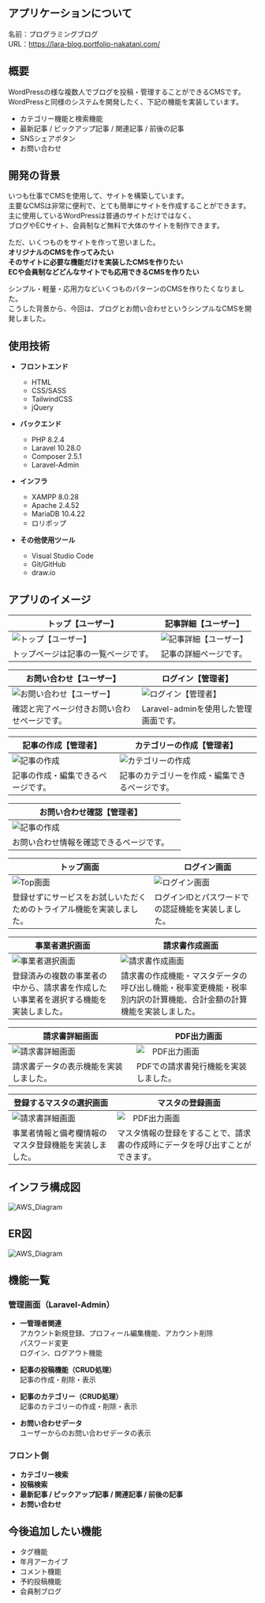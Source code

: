 ## アプリケーションについて

名前：プログラミングブログ<br>
URL：https://lara-blog.portfolio-nakatani.com/

## 概要

WordPressの様な複数人でブログを投稿・管理することができるCMSです。<br>
WordPressと同様のシステムを開発したく、下記の機能を実装しています。
* カテゴリー機能と検索機能
* 最新記事 / ピックアップ記事 / 関連記事 / 前後の記事
* SNSシェアボタン
* お問い合わせ

## 開発の背景

いつも仕事でCMSを使用して、サイトを構築しています。<br>
主要なCMSは非常に便利で、とても簡単にサイトを作成することができます。<br>
主に使用しているWordPressは普通のサイトだけではなく、<br>
ブログやECサイト、会員制など無料で大体のサイトを制作できます。

ただ、いくつものをサイトを作って思いました。<br>
**オリジナルのCMSを作ってみたい**<br>
**そのサイトに必要な機能だけを実装したCMSを作りたい**<br>
**ECや会員制などどんなサイトでも応用できるCMSを作りたい**

シンプル・軽量・応用力などいくつものパターンのCMSを作りたくなりました。<br>
こうした背景から、今回は、ブログとお問い合わせというシンプルなCMSを開発しました。

## 使用技術

* __フロントエンド__
  * HTML
  * CSS/SASS
  * TailwindCSS
  * jQuery

* __バックエンド__
  * PHP 8.2.4
  * Laravel 10.28.0
  * Composer 2.5.1
  * Laravel-Admin

* __インフラ__
  * XAMPP 8.0.28
  * Apache 2.4.52
  * MariaDB 10.4.22
  * ロリポップ

* __その他使用ツール__
  * Visual Studio Code
  * Git/GitHub
  * draw.io

## アプリのイメージ

| トップ【ユーザー】 | 記事詳細【ユーザー】 |
| ---- | ---- |
| ![トップ【ユーザー】](/docs/img/info01.png) | ![記事詳細【ユーザー】](/docs/img/info02.png) |
| トップページは記事の一覧ページです。 | 記事の詳細ページです。 |

| お問い合わせ【ユーザー】 | ログイン【管理者】 |
| ---- | ---- |
| ![お問い合わせ【ユーザー】](/docs/img/info03.png) | ![ログイン【管理者】](/docs/img/info04.png) |
| 確認と完了ページ付きお問い合わせページです。 | Laravel-adminを使用した管理画面です。 |

| 記事の作成【管理者】 | カテゴリーの作成【管理者】 |
| ---- | ---- |
| ![記事の作成](/docs/img/info05.png) | ![カテゴリーの作成](/docs/img/info06.png) |
| 記事の作成・編集できるページです。 | 記事のカテゴリーを作成・編集できるページです。 |

| お問い合わせ確認【管理者】 |  |
| ---- | ---- |
| ![記事の作成](/docs/img/info07.png) |  |
| お問い合わせ情報を確認できるページです。 |  |

| トップ画面 |　ログイン画面 |
| ---- | ---- |
| ![Top画面](/docs/img/app-view/welcome_1.1.png) | ![ログイン画面](/docs/img/app-view/login_1.1.png) |
| 登録せずにサービスをお試しいただくためのトライアル機能を実装しました。 | ログインIDとパスワードでの認証機能を実装しました。 |

| 事業者選択画面 |　請求書作成画面 |
| ---- | ---- |
| ![事業者選択画面](/docs/img/app-view/select-business_1.1.png) | ![請求書作成画面](/docs/img/app-view/create-invoice_1.1.png) |
| 登録済みの複数の事業者の中から、請求書を作成したい事業者を選択する機能を実装しました。 | 請求書の作成機能・マスタデータの呼び出し機能・税率変更機能・税率別内訳の計算機能、合計金額の計算機能を実装しました。 |

| 請求書詳細画面 |　PDF出力画面 |
| ---- | ---- |
| ![請求書詳細画面](/docs/img/app-view/invoice-detail_1.1.png) | ![　PDF出力画面](/docs/img/app-view/print-invoice_1.1.png) |
| 請求書データの表示機能を実装しました。 | PDFでの請求書発行機能を実装しました。 |

| 登録するマスタの選択画面 |　マスタの登録画面 |
| ---- | ---- |
| ![請求書詳細画面](/docs/img/app-view/select-master_1.1.png) | ![　PDF出力画面](/docs/img/app-view/master-register-form_1.1.png) |
| 事業者情報と備考欄情報のマスタ登録機能を実装しました。 | マスタ情報の登録をすることで、請求書の作成時にデータを呼び出すことができます。 |


## インフラ構成図

![AWS_Diagram](https://user-images.githubusercontent.com/58071320/98756993-eed4d600-240e-11eb-8a3a-141290e77fc9.png)

## ER図

![AWS_Diagram](https://user-images.githubusercontent.com/58071320/98756993-eed4d600-240e-11eb-8a3a-141290e77fc9.png)

## 機能一覧

### 管理画面（Laravel-Admin）
* __一管理者関連__<br>
  アカウント新規登録、プロフィール編集機能、アカウント削除<br>
  パスワード変更<br>
  ログイン、ログアウト機能

* __記事の投稿機能（CRUD処理）__<br>
  記事の作成・削除・表示

* __記事のカテゴリー（CRUD処理）__<br>
  記事のカテゴリーの作成・削除・表示

* __お問い合わせデータ__<br>
  ユーザーからのお問い合わせデータの表示

### フロント側
* __カテゴリー検索__
* __投稿検索__
* __最新記事 / ピックアップ記事 / 関連記事 / 前後の記事__
* __お問い合わせ__

## 今後追加したい機能
* タグ機能
* 年月アーカイブ
* コメント機能
* 予約投稿機能
* 会員制ブログ

